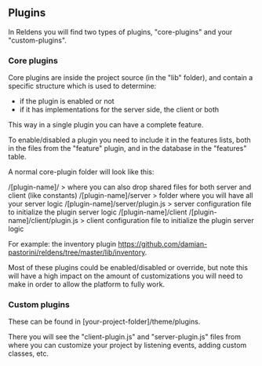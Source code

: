 ## Plugins

In Reldens you will find two types of plugins, "core-plugins" and your "custom-plugins".

### Core plugins

Core plugins are inside the project source (in the "lib" folder), and contain a specific structure which is used to determine:
- if the plugin is enabled or not
- if it has implementations for the server side, the client or both
 
This way in a single plugin you can have a complete feature.

To enable/disabled a plugin you need to include it in the features lists, both in the files from the "feature" plugin, and in the database in the "features" table. 

A normal core-plugin folder will look like this:

/[plugin-name]/ > where you can also drop shared files for both server and client (like constants)
/[plugin-name]/server > folder where you will have all your server logic
/[plugin-name]/server/plugin.js > server configuration file to initialize the plugin server logic
/[plugin-name]/client
/[plugin-name]/client/plugin.js > client configuration file to initialize the plugin server logic

For example: the inventory plugin https://github.com/damian-pastorini/reldens/tree/master/lib/inventory.

Most of these plugins could be enabled/disabled or override, but note this will have a high impact on the amount of customizations you will need to make in order to allow the platform to fully work.


### Custom plugins

These can be found in [your-project-folder]/theme/plugins.

There you will see the "client-plugin.js" and "server-plugin.js" files from where you can customize your project by listening events, adding custom classes, etc.
